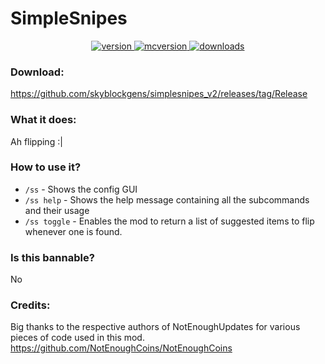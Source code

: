 # SimpleSnipes

<p align="center">
  <a href="https://github.com/skyblockgens/simplesnipes_v2/releases/latest" target="_blank">
    <img alt="version" src="https://img.shields.io/badge/RELEASE-2.0-blueviolet?color=%239f00ff&style=for-the-badge" />
  </a>
  <a href="https://files.minecraftforge.net/net/minecraftforge/forge/index_1.8.9.html" target="_blank">
    <img alt="mcversion" src="https://img.shields.io/badge/MC%20Version-1.8.9-blue?color=%239f00ff&style=for-the-badge" />
  </a>
  <a href="https://github.com/skyblockgens/simplesnipes_v2/releases/latest" target="_blank">
    <img alt="downloads" src="https://img.shields.io/badge/DOWNLOADS-1.2k-a?color=%239f00ff&style=for-the-badge" />
    </a>
</p>

### Download:
https://github.com/skyblockgens/simplesnipes_v2/releases/tag/Release

### What it does:

Ah flipping :|

### How to use it?
- `/ss` - Shows the config GUI
- `/ss help` - Shows the help message containing all the subcommands and their usage
- `/ss toggle` - Enables the mod to return a list of suggested items to flip whenever one is found.


### Is this bannable?
No


 ### Credits:
Big thanks to the respective authors of NotEnoughUpdates for various pieces of code used in this mod.
https://github.com/NotEnoughCoins/NotEnoughCoins
